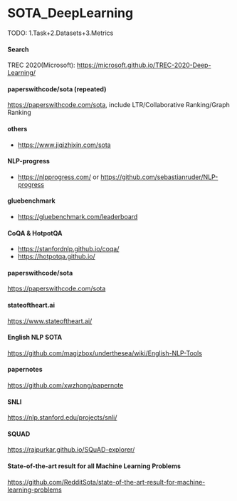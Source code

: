 # SOTA_DeepLearning

TODO: 1.Task+2.Datasets+3.Metrics  




#### Search
TREC 2020(Microsoft): https://microsoft.github.io/TREC-2020-Deep-Learning/  

#### paperswithcode/sota (repeated)
https://paperswithcode.com/sota, include LTR/Collaborative Ranking/Graph Ranking

#### others
- https://www.jiqizhixin.com/sota

#### NLP-progress
- https://nlpprogress.com/ or https://github.com/sebastianruder/NLP-progress  

#### gluebenchmark
- https://gluebenchmark.com/leaderboard

#### CoQA & HotpotQA
- https://stanfordnlp.github.io/coqa/  
- https://hotpotqa.github.io/

#### paperswithcode/sota
https://paperswithcode.com/sota  

#### stateoftheart.ai
https://www.stateoftheart.ai/

#### English NLP SOTA
https://github.com/magizbox/underthesea/wiki/English-NLP-Tools  

#### papernotes
https://github.com/xwzhong/papernote

#### SNLI
https://nlp.stanford.edu/projects/snli/  

#### SQUAD
https://rajpurkar.github.io/SQuAD-explorer/

#### State-of-the-art result for all Machine Learning Problems  
https://github.com/RedditSota/state-of-the-art-result-for-machine-learning-problems

